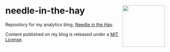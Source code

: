 # needle-in-the-hay <img src="/apple-touch-icon-2.png" height=133 weight=200 align="right" />

Repository for my analytics blog, <a href="https://needleinthehay.ca/">Needle in the Hay</a>.

Content published on my blog is released under a <a href="https://opensource.org/licenses/MIT">MIT License</a>.
